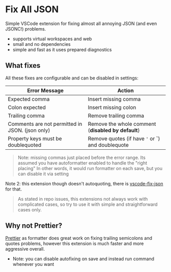 # Fix All JSON

Simple VSCode extension for fixing almost all annoying JSON (and even JSONC!) problems.

- supports virtual workspaces and web
- small and no dependencies
- simple and fast as it uses prepared diagnostics

<!-- TODO about code fixes -->

## What fixes

All these fixes are configurable and can be disabled in settings:

| Error Message                                   | Action                                               |
| ----------------------------------------------- | ---------------------------------------------------- |
| Expected comma                                  | Insert missing comma                                 |
| Colon expected                                  | Insert missing colon                                 |
| Trailing comma                                  | Remove trailing comma                                |
| Comments are not permitted in JSON. (json only) | Remove the whole comment (**disabled by default**)   |
| Property keys must be doublequoted              | Remove quotes (if have `'` or **`**) and doublequote |

> Note: missing commas just placed before the error range. Its assumed you have autoformatter enabled to handle the "right placing"
> In other words, it would run formatter on each save, but you can disable it via setting

Note 2: this extension though doesn't autoquoting, there is [vscode-fix-json](https://github.com/oliversturm/vscode-fix-json) for that.

> As stated in repo issues, this extensions not always work with complicated cases, so try to use it with simple and straightforward cases only.

## Why not Prettier?

[Prettier](https://marketplace.visualstudio.com/items?itemName=esbenp.prettier-vscode) as formatter does great work on fixing trailing semicolons and quotes problems, however this extension is much faster and more aggressive overall.

- Note: you can disable autofixing on save and instead run command whenever you want
